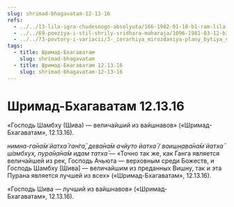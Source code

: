 ```yaml
---
slug: shrimad-bhagavatam-12-13-16
refs:
  - ../../13-lila-igra-chudesnogo-absolyuta/166-1982-01-18-b1-ram-lila-i-krishna-lila.md
  - ../../69-poeziya-i-stil-shrily-sridhara-maharaja/1096-1981-03-12-b3-pisaniya-vysshego-urovnya-sovmeshhayut-poetichnost-i-filosofskuyu-glubinu.md
  - ../../73-povtory-i-variacii/3-_ierarhiya_mirozdaniya-plany_bytiya_variacii/1139-1982-01-25-b3-shrila-shridhar-maharadzh-ob-ustrojstve-vedicheskogo-planetariya.md
tags:
  - title: Шримад-Бхагаватам
    slug: shrimad-bhagavatam
  - title: Шримад-Бхагаватам 12.13.16
    slug: shrimad-bhagavatam-12-13-16
---
```


# Шримад-Бхагаватам 12.13.16

«Господь Шамбху (Шива) — величайший из вайшнавов» («Шримад-Бхагаватам», 12.13.16).


*нимна-га̄на̄м̇ йатха̄ ган̇га̄, дева̄на̄м ачйуто йатха̄ / ваиш̣н̣ава̄на̄м̇ йатха̄ ш́амбхух̣, пура̄н̣а̄на̄м идам татха̄* — «Точно так же, как Ганга является величайшей из рек, Господь Ачьюта — верховным среди Божеств, и Господь Шамбху [Шива] — величайшим из преданных Вишну, так и эта Пурана является лучшей из всех» («Шримад-Бхагаватам», 12.13.16).

«Господь Шива — лучший из вайшнавов» («Шримад-Бхагаватам», 12.13.16).


